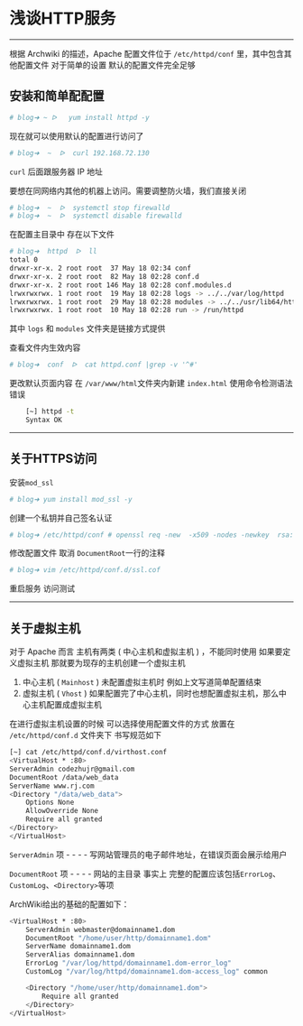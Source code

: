 # 浅谈HTTP服务

---

根据 Archwiki 的描述，Apache 配置文件位于 `/etc/httpd/conf` 里，其中包含其他配置文件  对于简单的设置 默认的配置文件完全足够

## 安装和简单配配置

```bash
# blog➜ ~ ᐅ   yum install httpd -y
```

现在就可以使用默认的配置进行访问了

```bash
# blog➜  ~  ᐅ  curl 192.168.72.130
```
 `curl`  后面跟服务器 IP 地址

要想在同网络内其他的机器上访问。需要调整防火墙，我们直接关闭
```bash
# blog➜  ~  ᐅ  systemctl stop firewalld
# blog➜  ~  ᐅ  systemctl disable firewalld
```
在配置主目录中 存在以下文件

```bash
# blog➜  httpd  ᐅ  ll
total 0
drwxr-xr-x. 2 root root  37 May 18 02:34 conf
drwxr-xr-x. 2 root root  82 May 18 02:28 conf.d
drwxr-xr-x. 2 root root 146 May 18 02:28 conf.modules.d
lrwxrwxrwx. 1 root root  19 May 18 02:28 logs -> ../../var/log/httpd
lrwxrwxrwx. 1 root root  29 May 18 02:28 modules -> ../../usr/lib64/httpd/modules
lrwxrwxrwx. 1 root root  10 May 18 02:28 run -> /run/httpd
```

其中 `logs` 和 `modules` 文件夹是链接方式提供

查看文件内生效内容

```bash
# blog➜  conf  ᐅ  cat httpd.conf |grep -v '^#'
```

更改默认页面内容  在 `/var/www/html`文件夹内新建 `index.html`
使用命令检测语法错误

```bash
    [~] httpd -t                                                                                          
    Syntax OK
```

---
## 关于HTTPS访问
安装`mod_ssl`

```bash
# blog➜ yum install mod_ssl -y
```
创建一个私钥并自己签名认证

```bash
# blog➜ /etc/httpd/conf # openssl req -new  -x509 -nodes -newkey  rsa:4096 -keyout server.key -out server.crt -days 1095
```

修改配置文件  取消 `DocumentRoot`一行的注释

```bash
# blog➜ vim /etc/httpd/conf.d/ssl.cof
```
重启服务  访问测试

---

## 关于虚拟主机

对于 Apache 而言 主机有两类 ( 中心主机和虚拟主机 ) ，不能同时使用 如果要定义虚拟主机 那就要为现存的主机创建一个虚拟主机

1. 中心主机 ( ` Mainhost ` ) 未配置虚拟主机时 例如上文写道简单配置结束
2. 虚拟主机  ( ` Vhost ` ) 如果配置完了中心主机，同时也想配置虚拟主机，那么中心主机配置成虚拟主机

在进行虚拟主机设置的时候 可以选择使用配置文件的方式  放置在 ` /etc/httpd/conf.d ` 文件夹下
书写规范如下

```bash
[~] cat /etc/httpd/conf.d/virthost.conf             
<VirtualHost * :80>
ServerAdmin codezhujr@gmail.com
DocumentRoot /data/web_data
ServerName www.rj.com
<Directory "/data/web_data">
    Options None
    AllowOverride None
    Require all granted
</Directory>
</VirtualHost>
```
`ServerAdmin`  项 - - - - 写网站管理员的电子邮件地址，在错误页面会展示给用户

`DocumentRoot`  项 - - - - 网站的主目录
事实上  完整的配置应该包括`ErrorLog`、 `CustomLog`、`<Directory>`等项

ArchWiki给出的基础的配置如下：

```bash
<VirtualHost * :80>
    ServerAdmin webmaster@domainname1.dom
    DocumentRoot "/home/user/http/domainname1.dom"
    ServerName domainname1.dom
    ServerAlias domainname1.dom
    ErrorLog "/var/log/httpd/domainname1.dom-error_log"
    CustomLog "/var/log/httpd/domainname1.dom-access_log" common

    <Directory "/home/user/http/domainname1.dom">
        Require all granted
    </Directory>
</VirtualHost>
```